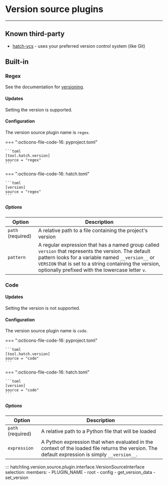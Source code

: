 # Version source plugins

-----

## Known third-party

- [hatch-vcs](https://github.com/ofek/hatch-vcs) - uses your preferred version control system (like Git)

## Built-in

### Regex

See the documentation for [versioning](../version.md).

#### Updates

Setting the version is supported.

#### Configuration

The version source plugin name is `regex`.

=== ":octicons-file-code-16: pyproject.toml"

    ```toml
    [tool.hatch.version]
    source = "regex"
    ```

=== ":octicons-file-code-16: hatch.toml"

    ```toml
    [version]
    source = "regex"
    ```

##### Options

| Option | Description |
| --- | --- |
| `path` (required) | A relative path to a file containing the project's version |
| `pattern` | A regular expression that has a named group called `version` that represents the version. The default pattern looks for a variable named `__version__` or `VERSION` that is set to a string containing the version, optionally prefixed with the lowercase letter `v`. |

### Code

#### Updates

Setting the version is not supported.

#### Configuration

The version source plugin name is `code`.

=== ":octicons-file-code-16: pyproject.toml"

    ```toml
    [tool.hatch.version]
    source = "code"
    ```

=== ":octicons-file-code-16: hatch.toml"

    ```toml
    [version]
    source = "code"
    ```

##### Options

| Option | Description |
| --- | --- |
| `path` (required) | A relative path to a Python file that will be loaded |
| `expression` | A Python expression that when evaluated in the context of the loaded file returns the version. The default expression is simply `__version__`. |

::: hatchling.version.source.plugin.interface.VersionSourceInterface
    selection:
      members:
      - PLUGIN_NAME
      - root
      - config
      - get_version_data
      - set_version
